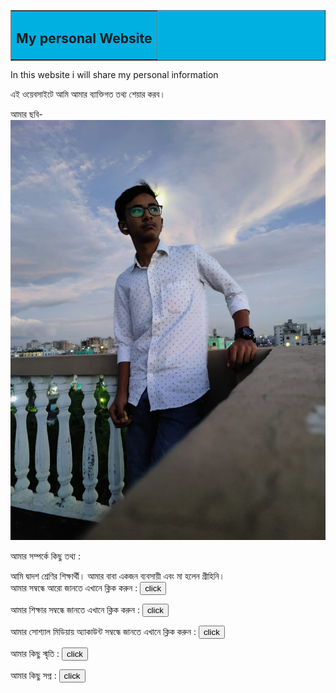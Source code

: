 <!DOCTYPE html>
<html>
<head>
<title>My personal website</title>
</head>
<body>
<table border="1"width="100%" bgcolor="sky blue">
<tr ><td align="center">
<h2 >My personal Website</h2></td></tr></table>


<p>In this website i will share my personal information</p>
<p>এই ওয়েবসাইটে আমি আমার ব্যাক্তিগত তথ্য শেয়ার করব। </p>

আমার ছবি-
<img src="my img.jpg">


<p>আমার সম্পর্কে কিছু তথ্য : <br>


আমি দ্বাদশ শ্রেণির শিক্ষার্থী। আমার বাবা একজন ব্যবসায়ী এবং মা হলেন গ্রীহিনি। 
<br>আমার সম্বন্ধে আরো জানতে এখানে ক্লিক করুন :  <a href=""><button>click</button></a>

</p>


<p>আমার শিক্ষার সম্বন্ধে জানতে এখানে ক্লিক করুন : <a href=""><button>click</button></a>
</p>



<p>আমার সোশ্যাল মিডিয়ায় অ্যাকাউন্ট সম্বন্ধে জানতে এখানে ক্লিক করুন : <a href=""><button>click</button></a>
</p>



 <p>আমার কিছু স্মৃতি : <a href=""><button>click</button></a> 
 </p>
 
 
 
<p> আমার কিছু সপ্ন : <a href=""><button>click</button></a>
</p>



</body>
</html>
